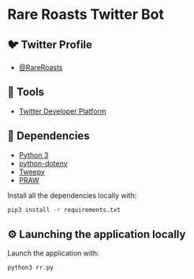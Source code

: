 <h1>
  Rare Roasts Twitter Bot
</h1>

## :bird: Twitter Profile

- [@RareRoasts](https://twitter.com/rareroasts)

## :hammer: Tools

- [Twitter Developer Platform](https://developer.twitter.com/en)

## :bookmark_tabs: Dependencies

- [Python 3](https://www.python.org/downloads/)
- [python-dotenv](https://pypi.org/project/python-dotenv/)
- [Tweepy](https://www.tweepy.org/)
- [PRAW](https://praw.readthedocs.io/en/stable/)

Install all the dependencies locally with:

```bash
pip3 install -r requirements.txt
```

## :gear: Launching the application locally

Launch the application with:

```bash
python3 rr.py
```
